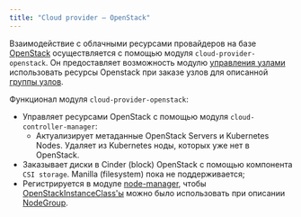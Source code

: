 ```yaml
---
title: "Cloud provider — OpenStack"
---
```


Взаимодействие с облачными ресурсами провайдеров на базе [OpenStack](https://www.openstack.org/) осуществляется с помощью модуля `cloud-provider-openstack`. Он предоставляет возможность модулю [управления узлами](../../modules/040-node-manager/) использовать ресурсы Openstack при заказе узлов для описанной [группы узлов](../../modules/040-node-manager/cr.html#nodegroup).

Функционал модуля `cloud-provider-openstack`:
- Управляет ресурсами OpenStack с помощью модуля `cloud-controller-manager`:
    * Актуализирует метаданные OpenStack Servers и Kubernetes Nodes. Удаляет из Kubernetes ноды, которых уже нет в OpenStack.
- Заказывает диски в Cinder (block) OpenStack с помощью компонента `CSI storage`. Manilla (filesystem) пока не поддерживается;
- Регистрируется в модуле [node-manager](../../modules/040-node-manager/), чтобы [OpenStackInstanceClass'ы](cr.html#openstackinstanceclass) можно было использовать при описании [NodeGroup](../../modules/040-node-manager/cr.html#nodegroup).
